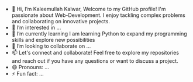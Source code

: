 - 👋 Hi, I’m Kaleemullah Kalwar, Welcome to my GitHub profile! I'm passionate about Web-Development. I enjoy tackling complex problems and collaborating on innovative projects.
- 👀 I’m interested in ...
- 🌱 I’m currently learning I am learning Python to expand my programming skills and explore new possibilities
- 💞️ I’m looking to collaborate on ...
- 📫 Let's connect and collaborate! Feel free to explore my repositories and reach out if you have any questions or want to discuss a project.
- 😄 Pronouns: ...
- ⚡ Fun fact: ...

<!---
Kalwar-Sahab-Official/Kalwar-Sahab-Official is a ✨ special ✨ repository because its `README.md` (this file) appears on your GitHub profile.
You can click the Preview link to take a look at your changes.
--->
